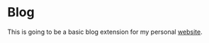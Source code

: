 # Blog
This is going to be a basic blog extension for my personal [website](http://www.liamgensel.com).
